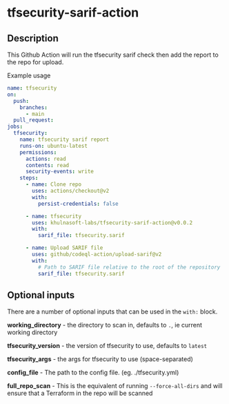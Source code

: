 # tfsecurity-sarif-action

## Description

This Github Action will run the tfsecurity sarif check then add the report to the repo for upload.

Example usage

```yaml
name: tfsecurity
on:
  push:
    branches:
      - main
  pull_request:
jobs:
  tfsecurity:
    name: tfsecurity sarif report
    runs-on: ubuntu-latest
    permissions:
      actions: read
      contents: read
      security-events: write
    steps:
      - name: Clone repo
        uses: actions/checkout@v2
        with:
          persist-credentials: false

      - name: tfsecurity
        uses: khulnasoft-labs/tfsecurity-sarif-action@v0.0.2
        with:
          sarif_file: tfsecurity.sarif          

      - name: Upload SARIF file
        uses: github/codeql-action/upload-sarif@v2
        with:
          # Path to SARIF file relative to the root of the repository
          sarif_file: tfsecurity.sarif         
```

## Optional inputs
There are a number of optional inputs that can be used in the `with:` block.

**working_directory** - the directory to scan in, defaults to `.`, ie current working directory

**tfsecurity_version** - the version of tfsecurity to use, defaults to `latest`

**tfsecurity_args** - the args for tfsecurity to use (space-separated)

**config_file** - The path to the config file. (eg. ./tfsecurity.yml)

**full_repo_scan** - This is the equivalent of running `--force-all-dirs` and will ensure that a Terraform in the repo will be scanned
